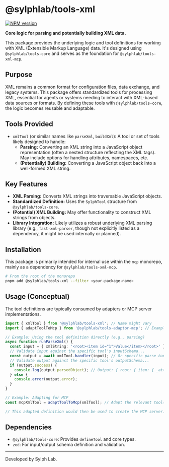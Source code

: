 # @sylphlab/tools-xml

[![NPM version](https://img.shields.io/npm/v/@sylphlab/tools-xml?style=flat-square)](https://www.npmjs.com/package/@sylphlab/tools-xml)

**Core logic for parsing and potentially building XML data.**

This package provides the underlying logic and tool definitions for working with XML (Extensible Markup Language) data. It's designed using `@sylphlab/tools-core` and serves as the foundation for `@sylphlab/tools-xml-mcp`.

## Purpose

XML remains a common format for configuration files, data exchange, and legacy systems. This package offers standardized tools for processing XML, essential for agents or systems needing to interact with XML-based data sources or formats. By defining these tools with `@sylphlab/tools-core`, the logic becomes reusable and adaptable.

## Tools Provided

*   `xmlTool` (or similar names like `parseXml`, `buildXml`): A tool or set of tools likely designed to handle:
    *   **Parsing:** Converting an XML string into a JavaScript object representation (often a nested structure reflecting the XML tags). May include options for handling attributes, namespaces, etc.
    *   **(Potentially) Building:** Converting a JavaScript object back into a well-formed XML string.

## Key Features

*   **XML Parsing:** Converts XML strings into traversable JavaScript objects.
*   **Standardized Definition:** Uses the `SylphTool` structure from `@sylphlab/tools-core`.
*   **(Potential) XML Building:** May offer functionality to construct XML strings from objects.
*   **Library Integration:** Likely utilizes a robust underlying XML parsing library (e.g., `fast-xml-parser`, though not explicitly listed as a dependency, it might be used internally or planned).

## Installation

This package is primarily intended for internal use within the `mcp` monorepo, mainly as a dependency for `@sylphlab/tools-xml-mcp`.

```bash
# From the root of the monorepo
pnpm add @sylphlab/tools-xml --filter <your-package-name>
```

## Usage (Conceptual)

The tool definitions are typically consumed by adapters or MCP server implementations.

```typescript
import { xmlTool } from '@sylphlab/tools-xml'; // Name might vary
import { adaptToolToMcp } from '@sylphlab/tools-adaptor-mcp'; // Example adapter

// Example: Using the tool definition directly (e.g., parsing)
async function runParseXml() {
  const input = { xmlString: '<root><item id="1">Value</item></root>' };
  // Validate input against the specific tool's inputSchema...
  const output = await xmlTool.handler(input); // Or specific parse handler
  // Validate output against the specific tool's outputSchema...
  if (output.success) {
    console.log(output.parsedObject); // Output: { root: { item: { _attributes: { id: '1' }, _text: 'Value' } } } (structure depends on parser)
  } else {
    console.error(output.error);
  }
}

// Example: Adapting for MCP
const mcpXmlTool = adaptToolToMcp(xmlTool); // Adapt the relevant tool(s)

// This adapted definition would then be used to create the MCP server.
```

## Dependencies

*   `@sylphlab/tools-core`: Provides `defineTool` and core types.
*   `zod`: For input/output schema definition and validation.

---

Developed by Sylph Lab.